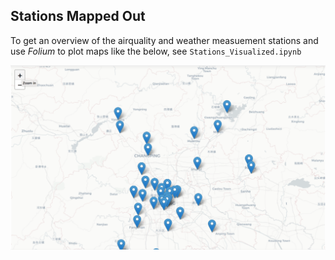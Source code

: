 ## Stations Mapped Out 

To get an overview of the airquality and weather measuement stations and use _Folium_ to plot maps like the below, see `Stations_Visualized.ipynb`

![Alt text](figures/airquality_stations_mapped.png?raw=true "Airquality Stations Mapped")
